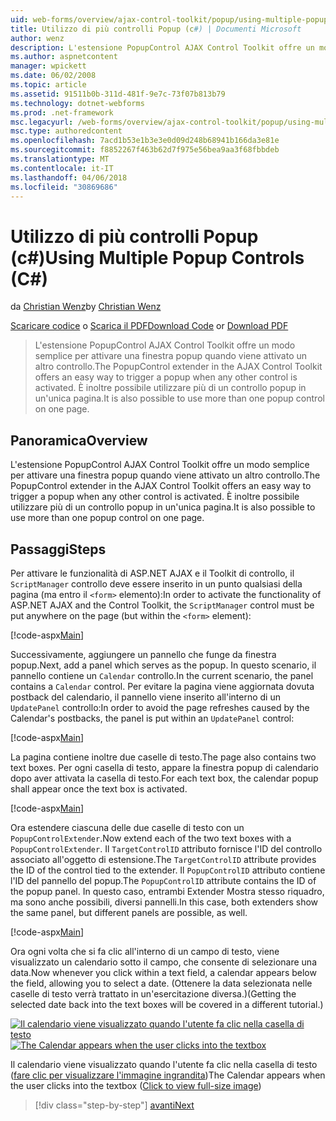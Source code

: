 ```yaml
---
uid: web-forms/overview/ajax-control-toolkit/popup/using-multiple-popup-controls-cs
title: Utilizzo di più controlli Popup (c#) | Documenti Microsoft
author: wenz
description: L'estensione PopupControl AJAX Control Toolkit offre un modo semplice per attivare una finestra popup quando viene attivato un altro controllo. È inoltre possibile utilizzare m...
ms.author: aspnetcontent
manager: wpickett
ms.date: 06/02/2008
ms.topic: article
ms.assetid: 91511b0b-311d-481f-9e7c-73f07b813b79
ms.technology: dotnet-webforms
ms.prod: .net-framework
msc.legacyurl: /web-forms/overview/ajax-control-toolkit/popup/using-multiple-popup-controls-cs
msc.type: authoredcontent
ms.openlocfilehash: 7acd1b53e1b3e3e0d09d248b68941b166da3e81e
ms.sourcegitcommit: f8852267f463b62d7f975e56bea9aa3f68fbbdeb
ms.translationtype: MT
ms.contentlocale: it-IT
ms.lasthandoff: 04/06/2018
ms.locfileid: "30869686"
---
```

<a name="using-multiple-popup-controls-c"></a><span data-ttu-id="7e850-104">Utilizzo di più controlli Popup (c#)</span><span class="sxs-lookup"><span data-stu-id="7e850-104">Using Multiple Popup Controls (C#)</span></span>
====================
<span data-ttu-id="7e850-105">da [Christian Wenz](https://github.com/wenz)</span><span class="sxs-lookup"><span data-stu-id="7e850-105">by [Christian Wenz](https://github.com/wenz)</span></span>

<span data-ttu-id="7e850-106">[Scaricare codice](http://download.microsoft.com/download/9/3/f/93f8daea-bebd-4821-833b-95205389c7d0/PopupControl1.cs.zip) o [Scarica il PDF](http://download.microsoft.com/download/2/d/c/2dc10e34-6983-41d4-9c08-f78f5387d32b/popupcontrol1CS.pdf)</span><span class="sxs-lookup"><span data-stu-id="7e850-106">[Download Code](http://download.microsoft.com/download/9/3/f/93f8daea-bebd-4821-833b-95205389c7d0/PopupControl1.cs.zip) or [Download PDF](http://download.microsoft.com/download/2/d/c/2dc10e34-6983-41d4-9c08-f78f5387d32b/popupcontrol1CS.pdf)</span></span>

> <span data-ttu-id="7e850-107">L'estensione PopupControl AJAX Control Toolkit offre un modo semplice per attivare una finestra popup quando viene attivato un altro controllo.</span><span class="sxs-lookup"><span data-stu-id="7e850-107">The PopupControl extender in the AJAX Control Toolkit offers an easy way to trigger a popup when any other control is activated.</span></span> <span data-ttu-id="7e850-108">È inoltre possibile utilizzare più di un controllo popup in un'unica pagina.</span><span class="sxs-lookup"><span data-stu-id="7e850-108">It is also possible to use more than one popup control on one page.</span></span>


## <a name="overview"></a><span data-ttu-id="7e850-109">Panoramica</span><span class="sxs-lookup"><span data-stu-id="7e850-109">Overview</span></span>

<span data-ttu-id="7e850-110">L'estensione PopupControl AJAX Control Toolkit offre un modo semplice per attivare una finestra popup quando viene attivato un altro controllo.</span><span class="sxs-lookup"><span data-stu-id="7e850-110">The PopupControl extender in the AJAX Control Toolkit offers an easy way to trigger a popup when any other control is activated.</span></span> <span data-ttu-id="7e850-111">È inoltre possibile utilizzare più di un controllo popup in un'unica pagina.</span><span class="sxs-lookup"><span data-stu-id="7e850-111">It is also possible to use more than one popup control on one page.</span></span>

## <a name="steps"></a><span data-ttu-id="7e850-112">Passaggi</span><span class="sxs-lookup"><span data-stu-id="7e850-112">Steps</span></span>

<span data-ttu-id="7e850-113">Per attivare le funzionalità di ASP.NET AJAX e il Toolkit di controllo, il `ScriptManager` controllo deve essere inserito in un punto qualsiasi della pagina (ma entro il `<form>` elemento):</span><span class="sxs-lookup"><span data-stu-id="7e850-113">In order to activate the functionality of ASP.NET AJAX and the Control Toolkit, the `ScriptManager` control must be put anywhere on the page (but within the `<form>` element):</span></span>

[!code-aspx[Main](using-multiple-popup-controls-cs/samples/sample1.aspx)]

<span data-ttu-id="7e850-114">Successivamente, aggiungere un pannello che funge da finestra popup.</span><span class="sxs-lookup"><span data-stu-id="7e850-114">Next, add a panel which serves as the popup.</span></span> <span data-ttu-id="7e850-115">In questo scenario, il pannello contiene un `Calendar` controllo.</span><span class="sxs-lookup"><span data-stu-id="7e850-115">In the current scenario, the panel contains a `Calendar` control.</span></span> <span data-ttu-id="7e850-116">Per evitare la pagina viene aggiornata dovuta postback del calendario, il pannello viene inserito all'interno di un `UpdatePanel` controllo:</span><span class="sxs-lookup"><span data-stu-id="7e850-116">In order to avoid the page refreshes caused by the Calendar's postbacks, the panel is put within an `UpdatePanel` control:</span></span>

[!code-aspx[Main](using-multiple-popup-controls-cs/samples/sample2.aspx)]

<span data-ttu-id="7e850-117">La pagina contiene inoltre due caselle di testo.</span><span class="sxs-lookup"><span data-stu-id="7e850-117">The page also contains two text boxes.</span></span> <span data-ttu-id="7e850-118">Per ogni casella di testo, appare la finestra popup di calendario dopo aver attivata la casella di testo.</span><span class="sxs-lookup"><span data-stu-id="7e850-118">For each text box, the calendar popup shall appear once the text box is activated.</span></span>

[!code-aspx[Main](using-multiple-popup-controls-cs/samples/sample3.aspx)]

<span data-ttu-id="7e850-119">Ora estendere ciascuna delle due caselle di testo con un `PopupControlExtender`.</span><span class="sxs-lookup"><span data-stu-id="7e850-119">Now extend each of the two text boxes with a `PopupControlExtender`.</span></span> <span data-ttu-id="7e850-120">Il `TargetControlID` attributo fornisce l'ID del controllo associato all'oggetto di estensione.</span><span class="sxs-lookup"><span data-stu-id="7e850-120">The `TargetControlID` attribute provides the ID of the control tied to the extender.</span></span> <span data-ttu-id="7e850-121">Il `PopupControlID` attributo contiene l'ID del pannello del popup.</span><span class="sxs-lookup"><span data-stu-id="7e850-121">The `PopupControlID` attribute contains the ID of the popup panel.</span></span> <span data-ttu-id="7e850-122">In questo caso, entrambi Extender Mostra stesso riquadro, ma sono anche possibili, diversi pannelli.</span><span class="sxs-lookup"><span data-stu-id="7e850-122">In this case, both extenders show the same panel, but different panels are possible, as well.</span></span>

[!code-aspx[Main](using-multiple-popup-controls-cs/samples/sample4.aspx)]

<span data-ttu-id="7e850-123">Ora ogni volta che si fa clic all'interno di un campo di testo, viene visualizzato un calendario sotto il campo, che consente di selezionare una data.</span><span class="sxs-lookup"><span data-stu-id="7e850-123">Now whenever you click within a text field, a calendar appears below the field, allowing you to select a date.</span></span> <span data-ttu-id="7e850-124">(Ottenere la data selezionata nelle caselle di testo verrà trattato in un'esercitazione diversa.)</span><span class="sxs-lookup"><span data-stu-id="7e850-124">(Getting the selected date back into the text boxes will be covered in a different tutorial.)</span></span>


<span data-ttu-id="7e850-125">[![Il calendario viene visualizzato quando l'utente fa clic nella casella di testo](using-multiple-popup-controls-cs/_static/image2.png)](using-multiple-popup-controls-cs/_static/image1.png)</span><span class="sxs-lookup"><span data-stu-id="7e850-125">[![The Calendar appears when the user clicks into the textbox](using-multiple-popup-controls-cs/_static/image2.png)](using-multiple-popup-controls-cs/_static/image1.png)</span></span>

<span data-ttu-id="7e850-126">Il calendario viene visualizzato quando l'utente fa clic nella casella di testo ([fare clic per visualizzare l'immagine ingrandita](using-multiple-popup-controls-cs/_static/image3.png))</span><span class="sxs-lookup"><span data-stu-id="7e850-126">The Calendar appears when the user clicks into the textbox ([Click to view full-size image](using-multiple-popup-controls-cs/_static/image3.png))</span></span>

> [!div class="step-by-step"]
> [<span data-ttu-id="7e850-127">avanti</span><span class="sxs-lookup"><span data-stu-id="7e850-127">Next</span></span>](handling-postbacks-from-a-popup-control-with-an-updatepanel-cs.md)
